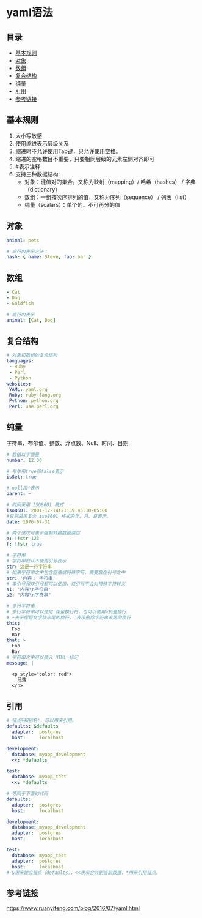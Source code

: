 # yaml语法

## 目录
<!-- vim-markdown-toc GFM -->

* [基本规则](#基本规则)
* [对象](#对象)
* [数组](#数组)
* [复合结构](#复合结构)
* [纯量](#纯量)
* [引用](#引用)
* [参考链接](#参考链接)

<!-- vim-markdown-toc -->

## 基本规则
1. 大小写敏感
2. 使用缩进表示层级关系
3. 缩进时不允许使用Tab键，只允许使用空格。
4. 缩进的空格数目不重要，只要相同层级的元素左侧对齐即可
5. \#表示注释
6. 支持三种数据结构:
   * 对象：键值对的集合，又称为映射（mapping）/ 哈希（hashes） / 字典（dictionary）
   * 数组：一组按次序排列的值，又称为序列（sequence） / 列表（list）
   * 纯量（scalars）：单个的、不可再分的值

## 对象
```yaml
animal: pets

# 或行内表示方法：
hash: { name: Steve, foo: bar } 
```

## 数组
```yaml
- Cat
- Dog
- Goldfish

# 或行内表示
animal: [Cat, Dog]
```

## 复合结构
```yaml
# 对象和数组的复合结构
languages:
 - Ruby
 - Perl
 - Python 
websites:
 YAML: yaml.org 
 Ruby: ruby-lang.org 
 Python: python.org 
 Perl: use.perl.org
```

## 纯量
字符串、布尔值、整数、浮点数、Null、时间、日期
```yaml
# 数值以字面量
number: 12.30

# 布尔用true和false表示
isSet: true

# null用~表示
parent: ~

# 时间采用 ISO8601 格式
iso8601: 2001-12-14t21:59:43.10-05:00 
#日期采用复合 iso8601 格式的年、月、日表示。
date: 1976-07-31

# 两个感叹号表示强制转换数据类型
e: !!str 123
f: !!str true

# 字符串
# 字符串默认不使用引号表示
str: 这是一行字符串
# 如果字符串之中包含空格或特殊字符，需要放在引号之中
str: '内容： 字符串'
# 单引号和双引号都可以使用，双引号不会对特殊字符转义
s1: '内容\n字符串'
s2: "内容\n字符串"

# 多行字符串
# 多行字符串可以使用|保留换行符，也可以使用>折叠换行
# +表示保留文字块末尾的换行，-表示删除字符串末尾的换行
this: |
  Foo
  Bar
that: >
  Foo
  Bar
# 字符串之中可以插入 HTML 标记
message: |

  <p style="color: red">
    段落
  </p>
```

## 引用
```yaml
# 锚点&和别名*，可以用来引用。
defaults: &defaults
  adapter:  postgres
  host:     localhost

development:
  database: myapp_development
  <<: *defaults

test:
  database: myapp_test
  <<: *defaults

# 等同于下面的代码
defaults:
  adapter:  postgres
  host:     localhost

development:
  database: myapp_development
  adapter:  postgres
  host:     localhost

test:
  database: myapp_test
  adapter:  postgres
  host:     localhost
# &用来建立锚点（defaults），<<表示合并到当前数据，*用来引用锚点。
```

## 参考链接
<https://www.ruanyifeng.com/blog/2016/07/yaml.html>
